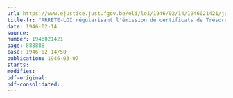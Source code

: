 ```yaml
---
url: https://www.ejustice.just.fgov.be/eli/loi/1946/02/14/1946021421/justel
title-fr: "ARRETE-LOI régularisant l'émission de certificats de Trésorerie 3,5 p. c. de 1944 à dix ans"
date: 1946-02-14
source:
number: 1946021421
page: 888888
case: 1946-02-14/50
publication: 1946-03-07
starts:
modifies:
pdf-original:
pdf-consolidated:
---
```



